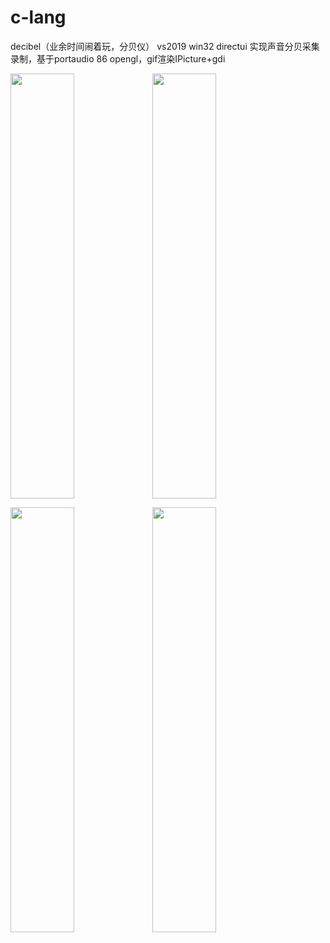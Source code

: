 # c-lang

decibel（业余时间闹着玩，分贝仪） vs2019
win32 directui 实现声音分贝采集录制，基于portaudio 86 opengl，gif渲染IPicture+gdi

<img src="https://github.com/mengdj/c-lang/raw/master/decibel/img/s.gif" width="45%" height="680px"><img src="https://github.com/mengdj/c-lang/raw/master/decibel/decibel/res/tip.png" width="45%" height="680px">

<img src="https://github.com/mengdj/c-lang/raw/master/decibel/img/4.png" width="45%" height="680px"><img src="https://github.com/mengdj/c-lang/raw/master/decibel/img/5.png" width="45%" height="680px">


